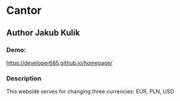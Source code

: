# Cantor
## Author Jakub Kulik
### Demo: 
https://developer685.github.io/homepage/

### Description

This webside serves for changing three currencies: EUR, PLN, USD
